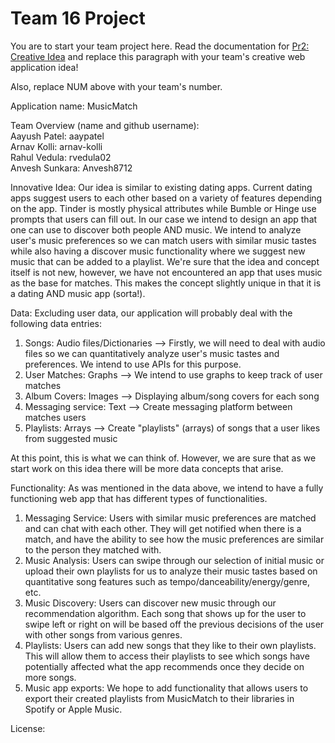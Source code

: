 # Team 16 Project

You are to start your team project here. Read the documentation for
[Pr2: Creative Idea](https://umass-cs-326.github.io/docs/project/Idea/) and replace this paragraph with your team's
creative web application idea!

Also, replace NUM above with your team's number.

Application name: MusicMatch

Team Overview (name and github username):  
Aayush Patel: aaypatel  
Arnav Kolli: arnav-kolli  
Rahul Vedula: rvedula02  
Anvesh Sunkara: Anvesh8712

Innovative Idea:
Our idea is similar to existing dating apps. Current dating apps suggest users to each other based on a variety of features depending on the app. Tinder is mostly physical attributes while Bumble or Hinge use prompts that users can fill out. In our case we intend to design an app that one can use to discover both people AND music. 
We intend to analyze user's music preferences so we can match users with similar music tastes while also having a discover music functionality where we suggest new music that can be added to a playlist. We're sure that the idea and concept itself is not new, however, we have not encountered an app that uses music as the base for matches. This makes the concept slightly unique in that it is a dating AND music app (sorta!).

Data:
Excluding user data, our application will probably deal with the following data entries:
1. Songs: Audio files/Dictionaries --> Firstly, we will need to deal with audio files so we can quantitatively analyze user's music tastes and preferences. We intend to use APIs for this purpose.
2. User Matches: Graphs --> We intend to use graphs to keep track of user matches
3. Album Covers: Images --> Displaying album/song covers for each song
4. Messaging service: Text --> Create messaging platform between matches users
5. Playlists: Arrays --> Create "playlists" (arrays) of songs that a user likes from suggested music

At this point, this is what we can think of. However, we are sure that as we start work on this idea there will be more data concepts that arise. 

Functionality:
As was mentioned in the data above, we intend to have a fully functioning web app that has different types of functionalities.
1. Messaging Service: Users with similar music preferences are matched and can chat with each other. They will get notified when there is a match, and have the ability to see how the music preferences are similar to the person they matched with. 
2. Music Analysis: Users can swipe through our selection of initial music or upload their own playlists for us to analyze their music tastes based on quantitative song features such as tempo/danceability/energy/genre, etc.
3. Music Discovery: Users can discover new music through our recommendation algorithm. Each song that shows up for the user to swipe left or right on will be based off the previous decisions of the user with other songs from various genres. 
4. Playlists: Users can add new songs that they like to their own playlists. This will allow them to access their playlists to see which songs have potentially affected what the app recommends once they decide on more songs. 
5. Music app exports: We hope to add functionality that allows users to export their created playlists from MusicMatch to their libraries in Spotify or Apple Music.

License:
